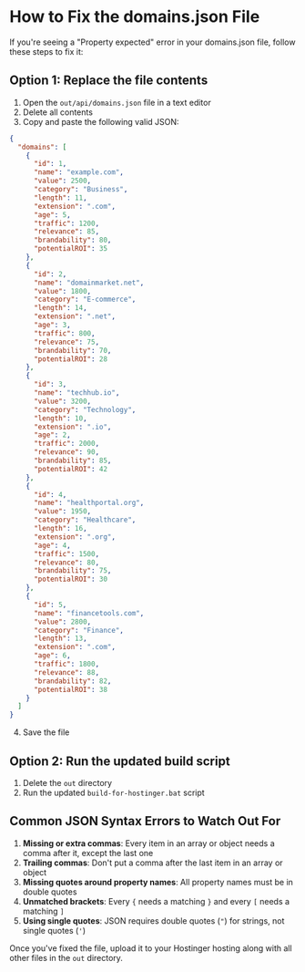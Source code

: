 # How to Fix the domains.json File

If you're seeing a "Property expected" error in your domains.json file, follow these steps to fix it:

## Option 1: Replace the file contents

1. Open the `out/api/domains.json` file in a text editor
2. Delete all contents
3. Copy and paste the following valid JSON:

```json
{
  "domains": [
    {
      "id": 1,
      "name": "example.com",
      "value": 2500,
      "category": "Business",
      "length": 11,
      "extension": ".com",
      "age": 5,
      "traffic": 1200,
      "relevance": 85,
      "brandability": 80,
      "potentialROI": 35
    },
    {
      "id": 2,
      "name": "domainmarket.net",
      "value": 1800,
      "category": "E-commerce",
      "length": 14,
      "extension": ".net",
      "age": 3,
      "traffic": 800,
      "relevance": 75,
      "brandability": 70,
      "potentialROI": 28
    },
    {
      "id": 3,
      "name": "techhub.io",
      "value": 3200,
      "category": "Technology",
      "length": 10,
      "extension": ".io",
      "age": 2,
      "traffic": 2000,
      "relevance": 90,
      "brandability": 85,
      "potentialROI": 42
    },
    {
      "id": 4,
      "name": "healthportal.org",
      "value": 1950,
      "category": "Healthcare",
      "length": 16,
      "extension": ".org",
      "age": 4,
      "traffic": 1500,
      "relevance": 80,
      "brandability": 75,
      "potentialROI": 30
    },
    {
      "id": 5,
      "name": "financetools.com",
      "value": 2800,
      "category": "Finance",
      "length": 13,
      "extension": ".com",
      "age": 6,
      "traffic": 1800,
      "relevance": 88,
      "brandability": 82,
      "potentialROI": 38
    }
  ]
}
```

4. Save the file

## Option 2: Run the updated build script

1. Delete the `out` directory
2. Run the updated `build-for-hostinger.bat` script

## Common JSON Syntax Errors to Watch Out For

1. **Missing or extra commas**: Every item in an array or object needs a comma after it, except the last one
2. **Trailing commas**: Don't put a comma after the last item in an array or object
3. **Missing quotes around property names**: All property names must be in double quotes
4. **Unmatched brackets**: Every `{` needs a matching `}` and every `[` needs a matching `]`
5. **Using single quotes**: JSON requires double quotes (`"`) for strings, not single quotes (`'`)

Once you've fixed the file, upload it to your Hostinger hosting along with all other files in the `out` directory. 